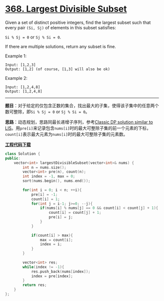# [368. Largest Divisible Subset](https://leetcode.com/problems/largest-divisible-subset/)

Given a set of distinct positive integers, find the largest subset such that every pair `(Si, Sj)` of elements in this subset satisfies:

`Si % Sj = 0` or `Sj % Si = 0`.

If there are multiple solutions, return any subset is fine.

Example 1:

    Input: [1,2,3]
    Output: [1,2] (of course, [1,3] will also be ok)

Example 2:

    Input: [1,2,4,8]
    Output: [1,2,4,8]

-----

**题目**：对于给定的仅包含正数的集合，找出最大的子集，使得该子集中的任意两个数可整除，即`Si % Sj = 0` or `Sj % Si = 0`。

**思路**：动态规划，思路同最长递增子序列，参考[Classic DP solution similar to LIS](https://leetcode.com/problems/largest-divisible-subset/discuss/84006/Classic-DP-solution-similar-to-LIS-O(n2))。用`pre[i]`来记录包含`nums[i]`时的最大可整除子集的前一个元素的下标，`count[i]`表示最大元素为`nums[i]`时的最大可整除子集的元素数。

[**工程代码下载**](https://github.com/abesft/leetcode)

```cpp
class Solution {
public:
    vector<int> largestDivisibleSubset(vector<int>& nums) {
        int n = nums.size();
        vector<int> pre(n), count(n);
        int index = -1, max = 0;
        sort(nums.begin(), nums.end());
        
        for(int i = 0; i < n; ++i){
            pre[i] = -1;
            count[i] = 1;
            for(int j = i-1; j>=0; --j){
                if(nums[i] % nums[j] == 0 && count[i] < count[j] + 1){
                    count[i] = count[j] + 1;
                    pre[i] = j;
                }
            }
            
            if(count[i] > max){
                max = count[i];
                index = i;
            }
        }
        
        vector<int> res;
        while(index != -1){
            res.push_back(nums[index]);
            index = pre[index];
        }
        return res;
    }
};
```
